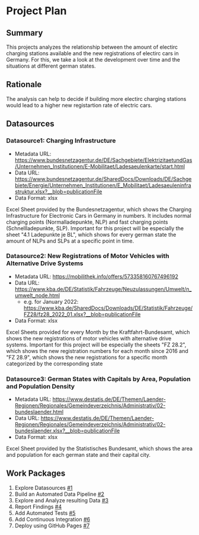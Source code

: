 # Project Plan

## Summary

<!-- Describe your data science project in max. 5 sentences. -->
This projects analyzes the relationship between the amount of electirc charging stations available and the new registrations of electirc cars in Germany.
For this, we take a look at the development over time and the situations at different german states.

## Rationale

<!-- Outline the impact of the analysis, e.g. which pains it solves. -->
The analysis can help to decide if building more electirc charging stations would lead to a higher new registartion rate of electric cars.

## Datasources

<!-- Describe each datasources you plan to use in a section. Use the prefic "DatasourceX" where X is the id of the datasource. -->

### Datasource1: Charging Infrastructure
* Metadata URL: https://www.bundesnetzagentur.de/DE/Sachgebiete/ElektrizitaetundGas/Unternehmen_Institutionen/E-Mobilitaet/Ladesaeulenkarte/start.html
* Data URL: https://www.bundesnetzagentur.de/SharedDocs/Downloads/DE/Sachgebiete/Energie/Unternehmen_Institutionen/E_Mobilitaet/Ladesaeuleninfrastruktur.xlsx?__blob=publicationFile
* Data Format: xlsx

Excel Sheet provided by the Bundesnetzagentur, which shows the Charging Infrastructure for Electronic Cars in Germany in numbers. 
It includes normal charging points (Normalladepunkte, NLP) and fast charging points (Schnellladepunkte, SLP).
Important for this project will be especially the sheet "4.1 Ladepunkte je BL", which shows for every german state the amount of NLPs and SLPs at a specific point in time.

### Datasource2: New Registrations of Motor Vehicles with Alternative Drive Systems
* Metadata URL: https://mobilithek.info/offers/573358160767496192
* Data URL: https://www.kba.de/DE/Statistik/Fahrzeuge/Neuzulassungen/Umwelt/n_umwelt_node.html
    * e.g. for January 2022: https://www.kba.de/SharedDocs/Downloads/DE/Statistik/Fahrzeuge/FZ28/fz28_2022_01.xlsx?__blob=publicationFile
* Data Format: xlsx

Excel Sheets provided for every Month by the Kraftfahrt-Bundesamt, which shows the new registrations of motor vehicles with alternative drive systems. 
Important for this project will be especially the sheets "FZ 28.2", which shows the new registration numbers for each month since 2016 and "FZ 28.9", which shows the new registrations for a specific month categorized by the corresponding state

### Datasource3: German States with Capitals by Area, Population and Population Density
* Metadata URL: https://www.destatis.de/DE/Themen/Laender-Regionen/Regionales/Gemeindeverzeichnis/Administrativ/02-bundeslaender.html
* Data URL: https://www.destatis.de/DE/Themen/Laender-Regionen/Regionales/Gemeindeverzeichnis/Administrativ/02-bundeslaender.xlsx?__blob=publicationFile
* Data Format: xlsx

Excel Sheet provided by the Statistisches Bundesamt, which shows the area and population for each german state and their capital city.

## Work Packages

<!-- List of work packages ordered sequentially, each pointing to an issue with more details. -->

1. Explore Datasources [#1](https://github.com/nmarkert/amse/issues/1)
2. Build an Automated Data Pipeline [#2](https://github.com/nmarkert/amse/issues/2)
3. Explore and Analyze resulting Data [#3](https://github.com/nmarkert/amse/issues/3)
4. Report Findings [#4](https://github.com/nmarkert/amse/issues/4)
5. Add Automated Tests [#5](https://github.com/nmarkert/amse/issues/5)
6. Add Continuous Integration [#6](https://github.com/nmarkert/amse/issues/6)
7. Deploy using GitHub Pages [#7](https://github.com/nmarkert/amse/issues/7)

